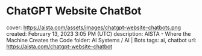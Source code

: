# ChatGPT Website ChatBot

cover: https://aista.com/assets/images/chatgpt-website-chatbots.png
created: February 13, 2023 3:05 PM (UTC)
description: AISTA - Where the Machine Creates the Code
folder: AI Systems / AI | Bots
tags: ai, chatbot
url: https://aista.com/chatgpt-website-chatbot